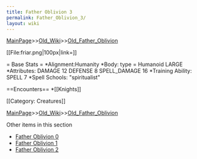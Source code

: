 ```yaml
---
title: Father Oblivion 3
permalink: Father_Oblivion_3/
layout: wiki
---
```


[MainPage](/keeperrl_wiki/ "wikilink")>>[Old_Wiki](/keeperrl_wiki/Old_Wiki "wikilink")>>[Old_Father_Oblivion](/keeperrl_wiki/Old_Father_Oblivion "wikilink")

[[File:friar.png|100px|link=]]

= Base Stats =
*Alignment:Humanity
*Body: type = Humanoid LARGE 
*Attributes: DAMAGE 12 DEFENSE 8 SPELL_DAMAGE 16
*Training Ability: SPELL 7 
*Spell Schools: &quot;spiritualist&quot;

==Encounters==
*[[Knights]]

[[Category: Creatures]]

[MainPage](/keeperrl_wiki/ "wikilink")>>[Old_Wiki](/keeperrl_wiki/Old_Wiki "wikilink")>>[Old_Father_Oblivion](/keeperrl_wiki/Old_Father_Oblivion "wikilink")

Other items in this section
-    [Father Oblivion 0](/keeperrl_wiki/Father_Oblivion_0 "wikilink")
-    [Father Oblivion 1](/keeperrl_wiki/Father_Oblivion_1 "wikilink")
-    [Father Oblivion 2](/keeperrl_wiki/Father_Oblivion_2 "wikilink")
